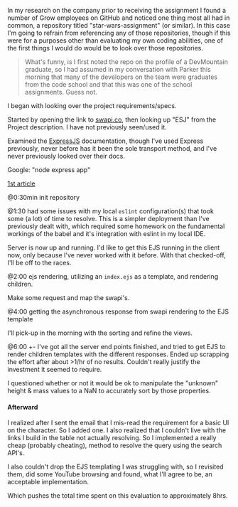 In my research on the company prior to receiving the assignment I found a number of Grow employees on GitHub and noticed one thing most all had in common, a repository titled "star-wars-assignment" (or similar). In this case I'm going to refrain from referencing any of those repositories, though if this were for a purposes other than evaluating my own coding abilities, one of the first things I would do would be to look over those repositories.
> What's funny, is I first noted the repo on the profile of a DevMountain graduate, so I had assumed in my conversation with Parker this morning that many of the developers on the team were graduates from the code school and that this was one of the school assignments.  Guess not.

I began with looking over the project requirements/specs.

Started by opening the link to [swapi.co](https://swaps.co), then looking up "ESJ" from the Project description. I have not previously seen/used it. 

Examined the [ExpressJS](https://expressjs.com)  documentation, though I've used Express previously, never before has it been the sole transport method, and I've never previously looked over their docs.

Google: "node express app"

[1st article](https://zellwk.com/blog/crud-express-mongodb/) 

@0:30min init repository

@1:30 had some issues with my local `eslint` configuration(s) that took some (a lot) of time to resolve. This is a simpler deployment than I've previously dealt with, which required some homework on the fundamental workings of the babel and it's integration with eslint in my local IDE.

Server is now up and running. I'd like to get this EJS running in the client now, only because I've never worked with it before. With that checked-off, I'll be off to the races.

@2:00 ejs rendering, utilizing an `index.ejs` as a template, and rendering children.

Make some request and map the swapi's.

@4:00 getting the asynchronous response from swapi rendering to the EJS template

I'll pick-up in the morning with the sorting and refine the views.

@6:00 +- I've got all the server end points finished, and tried to get EJS to render children templates with the different responses. Ended up scrapping the effort after about >1/hr of no results. Couldn't really justify the investment it seemed to require.

I  questioned whether or not it would be ok to manipulate the "unknown" height & mass values to a NaN to accurately sort by those properties.

#### Afterward

I realized after I sent the email that I mis-read the requirement for a basic UI on the character. So I added one. I also realized that I couldn't live with the links I build in the table not actually resolving. So I implemented a really cheap (probably cheating), method to resolve the query using the search API's.

I also couldn't drop the EJS templating I was struggling with, so I revisited them, did some YouTube browsing and found, what I'll agree to be, an acceptable implementation.

Which pushes the total time spent on this evaluation to approximately 8hrs.

